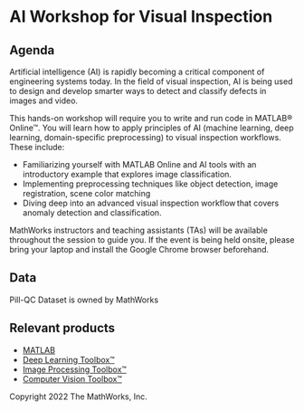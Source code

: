 # AI Workshop for Visual Inspection

## Agenda
Artificial intelligence (AI) is rapidly becoming a critical component of engineering systems today. In the field of visual inspection, AI is being used to design and develop smarter ways to detect and classify defects in images and video.

This hands-on workshop will require you to write and run code in MATLAB&reg; Online&trade;. You will learn how to apply principles of AI (machine learning, deep learning, domain-specific preprocessing) to visual inspection workflows. These include:  

* Familiarizing yourself with MATLAB Online and AI tools with an introductory example that explores image classification.  
* Implementing preprocessing techniques like object detection, image registration, scene color matching  
* Diving deep into an advanced visual inspection workflow that covers anomaly detection and classification.  

MathWorks instructors and teaching assistants (TAs) will be available throughout the session to guide you. If the event is being held onsite, please bring your laptop and install the Google Chrome browser beforehand. 

## Data
Pill-QC Dataset is owned by MathWorks

## Relevant products
* [MATLAB](https://www.mathworks.com/products/matlab.html)
* [Deep Learning Toolbox&trade;](https://www.mathworks.com/products/deep-learning.html)
* [Image Processing Toolbox&trade;](https://www.mathworks.com/products/image.html)
* [Computer Vision Toolbox&trade;](https://www.mathworks.com/products/computer-vision.html)

Copyright 2022 The MathWorks, Inc.
